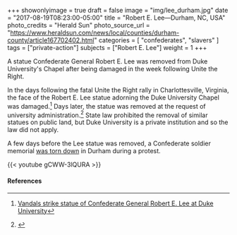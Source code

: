 +++
showonlyimage = true
draft = false
image = "img/lee_durham.jpg"
date = "2017-08-19T08:23:00-05:00"
title = "Robert E. Lee—Durham, NC, USA"
photo_credits = "Herald Sun"
photo_source_url = "https://www.heraldsun.com/news/local/counties/durham-county/article167702402.html"
categories = [ "confederates", "slavers" ]
tags = ["private-action"]
subjects = ["Robert E. Lee"]
weight = 1
+++

A statue Confederate General Robert E. Lee was removed from Duke University's Chapel after being damaged in the week following Unite the Right.

<!--more-->

In the days following the fatal Unite the Right rally in Charlottesville, Virginia, the face of the Robert E. Lee statue adorning the Duke University Chapel was damaged.[^1] Days later, the statue was removed at the request of university administration.[^2]  State law prohibited the removal of similar statues on public land, but Duke University is a private institution and so the law did not apply.

A few days before the Lee statue was removed, a Confederate soldier memorial [was torn down](../udc-durham) in Durham during a protest. 

{{< youtube gCWW-3lQURA >}}
<br>

#### References

[^1]: [Vandals strike statue of Confederate General Robert E. Lee at Duke University](https://www.heraldsun.com/news/local/counties/durham-county/article167702402.html)

[^2]: [](https://www.1310news.com/2017/08/19/duke-university-removes-statue-of-confederate-general/)
